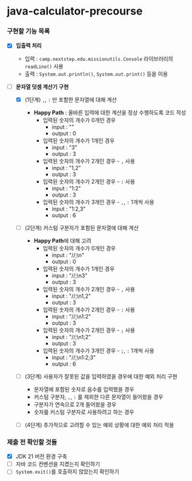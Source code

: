 # java-calculator-precourse

### **구현할 기능 목록**

- [x] **입출력 처리**
  - 입력 : `camp.nextstep.edu.missionutils.Console` 라이브러리의 `readLine()` 사용
  - 출력 : `System.out.println()`, `System.out.print()` 등을 이용

- [ ] **문자열 덧셈 계산기 구현**
  - [x] (1단계) `,`, `:` 만 포함한 문자열에 대해 계산
    - **Happy Path** : 올바른 입력에 대한 계산을 정상 수행하도록 코드 작성
      - 입력된 숫자의 개수가 0개인 경우
        - input : ""
        - output : 0
      - 입력된 숫자의 개수가 1개인 경우
        - input : "3"
        - output : 3
      - 입력된 숫자의 개수가 2개인 경우 - `,` 사용
        - input : "1,2"
        - output : 3
      - 입력된 숫자의 개수가 2개인 경우 - `:` 사용
        - input : "1:2"
        - output : 3
      - 입력된 숫자의 개수가 3개인 경우 - `,`, `:` 1개씩 사용
        - input : "1:2,3"
        - output : 6
  - [ ] (2단계) 커스텀 구분자가 포함된 문자열에 대해 계산
    - **Happy Path**에 대해 고려
      - 입력된 숫자의 개수가 0개인 경우
        - input : "//;\n"
        - output : 0
      - 입력된 숫자의 개수가 1개인 경우
        - input : "//;\n3"
        - output : 3
      - 입력된 숫자의 개수가 2개인 경우 - `,` 사용
        - input : "//;\n1,2"
        - output : 3
      - 입력된 숫자의 개수가 2개인 경우 - `:` 사용
        - input : "//;\n1:2"
        - output : 3
      - 입력된 숫자의 개수가 2개인 경우 - `;` 사용
        - input : "//;\n1;2"
        - output : 3
      - 입력된 숫자의 개수가 3개인 경우 - `;`, `:` 1개씩 사용
        - input : "//;\n1:2;3"
        - output : 6
  - [ ] (3단계) 사용자가 잘못된 값을 입력하였을 경우에 대한 예외 처리 구현
    - 문자열에 포함된 숫자로 음수를 입력했을 경우
    - 커스텀 구분자, `,`, `:` 를 제외한 다른 문자열이 들어왔을 경우
    - 구분자가 연속으로 2개 들어왔을 경우
    - 숫자를 커스텀 구분자로 사용하려고 하는 경우
  - [ ] (4단계) 추가적으로 고려할 수 있는 예외 상황에 대한 예외 처리 적용
  

###  **제출 전 확인할 것들**
  - [x] JDK 21 버전 환경 구축
  - [ ] 자바 코드 컨벤션을 지켰는지 확인하기
  - [ ] `System.exit()`를 호출하지 않았는지 확인하기